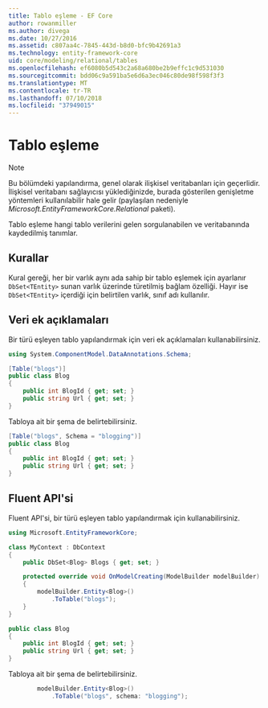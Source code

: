 ```yaml
---
title: Tablo eşleme - EF Core
author: rowanmiller
ms.author: divega
ms.date: 10/27/2016
ms.assetid: c807aa4c-7845-443d-b8d0-bfc9b42691a3
ms.technology: entity-framework-core
uid: core/modeling/relational/tables
ms.openlocfilehash: ef6080b5d543c2a68a680be2b9effc1c9d531030
ms.sourcegitcommit: bdd06c9a591ba5e6d6a3ec046c80de98f598f3f3
ms.translationtype: MT
ms.contentlocale: tr-TR
ms.lasthandoff: 07/10/2018
ms.locfileid: "37949015"
---
```

# <a name="table-mapping"></a>Tablo eşleme

> [!NOTE]  
> Bu bölümdeki yapılandırma, genel olarak ilişkisel veritabanları için geçerlidir. İlişkisel veritabanı sağlayıcısı yüklediğinizde, burada gösterilen genişletme yöntemleri kullanılabilir hale gelir (paylaşılan nedeniyle *Microsoft.EntityFrameworkCore.Relational* paketi).

Tablo eşleme hangi tablo verilerini gelen sorgulanabilen ve veritabanında kaydedilmiş tanımlar.

## <a name="conventions"></a>Kurallar

Kural gereği, her bir varlık aynı ada sahip bir tablo eşlemek için ayarlanır `DbSet<TEntity>` sunan varlık üzerinde türetilmiş bağlam özelliği. Hayır ise `DbSet<TEntity>` içerdiği için belirtilen varlık, sınıf adı kullanılır.

## <a name="data-annotations"></a>Veri ek açıklamaları

Bir türü eşleyen tablo yapılandırmak için veri ek açıklamaları kullanabilirsiniz.

``` csharp
using System.ComponentModel.DataAnnotations.Schema;
```
``` csharp
[Table("blogs")]
public class Blog
{
    public int BlogId { get; set; }
    public string Url { get; set; }
}
```

Tabloya ait bir şema de belirtebilirsiniz.

``` csharp
[Table("blogs", Schema = "blogging")]
public class Blog
{
    public int BlogId { get; set; }
    public string Url { get; set; }
}
```

## <a name="fluent-api"></a>Fluent API'si

Fluent API'si, bir türü eşleyen tablo yapılandırmak için kullanabilirsiniz.

``` csharp
using Microsoft.EntityFrameworkCore;
```
``` csharp
class MyContext : DbContext
{
    public DbSet<Blog> Blogs { get; set; }

    protected override void OnModelCreating(ModelBuilder modelBuilder)
    {
        modelBuilder.Entity<Blog>()
            .ToTable("blogs");
    }
}

public class Blog
{
    public int BlogId { get; set; }
    public string Url { get; set; }
}
```

Tabloya ait bir şema de belirtebilirsiniz.

<!-- [!code-csharp[Main](samples/core/relational/Modeling/FluentAPI/Samples/Relational/TableAndSchema.cs?highlight=2)] -->
``` csharp
        modelBuilder.Entity<Blog>()
            .ToTable("blogs", schema: "blogging");
```
